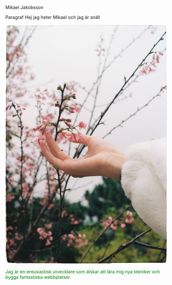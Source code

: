 Mikael Jakobsson

Paragraf Hej jag heter Mikael och jag är snäll

![Det är en han](Hand.jpg)


<font color="green">Jag är en entusiastisk utvecklare som älskar att lära mig nya tekniker och bygga fantastiska webbplatser.</font>


